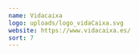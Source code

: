 ```yaml
---
name: Vidacaixa
logo: uploads/logo_vidaCaixa.svg
website: https://www.vidacaixa.es/
sort: 7
---
```

